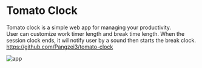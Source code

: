 # Tomato Clock
Tomato clock is a simple web app for managing your productivity.<br> User can customize work timer length and break time length. When the session clock ends, it wil notify user by a sound then starts the break clock.<br> https://github.com/Pangzei3/tomato-clock

![app](https://user-images.githubusercontent.com/64483501/182211390-79d5a210-4542-409e-a3dc-a64f7d8a78a4.png)

